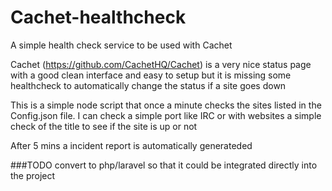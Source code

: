 # Cachet-healthcheck
A simple health check service to be used with Cachet

Cachet (https://github.com/CachetHQ/Cachet) is a very nice status page with a good clean interface and easy to setup but it is missing some healthcheck to automatically change the status if a site goes down

This is a simple node script that once a minute checks the sites listed in the Config.json file. I can check a simple port like IRC or with websites a simple check of the title to see if the site is up or not

After 5 mins a incident report is automatically generateded 

###TODO
convert to php/laravel so that it could be integrated directly into the project
